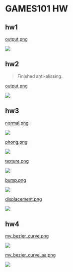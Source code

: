 # GAMES101 HW

## hw1

[output.png](/hw1/image/output.png)

![](/hw1/image/output.png)

## hw2

> Finished anti-aliasing.

[output.png](/hw2/image/output.png)

![](/hw2/image/output.png)

## hw3

[normal.png](/hw3/image/normal.png)

![](/hw3/image/normal.png)

[phong.png](/hw3/image/phong.png)

![](/hw3/image/phong.png)

[texture.png](/hw3/image/texture.png)

![](/hw3/image/texture.png)

[bump.png](/hw3/image/bump.png)

![](/hw3/image/bump.png)

[displacement.png](/hw3/image/displacement.png)

![](/hw3/image/displacement.png)

## hw4

[my_bezier_curve.png](/hw4/image/my_bezier_curve.png)

![](/hw4/image/my_bezier_curve.png)

[my_bezier_curve_aa.png](/hw4/image/my_bezier_curve_aa.png)

![](/hw4/image/my_bezier_curve_aa.png)